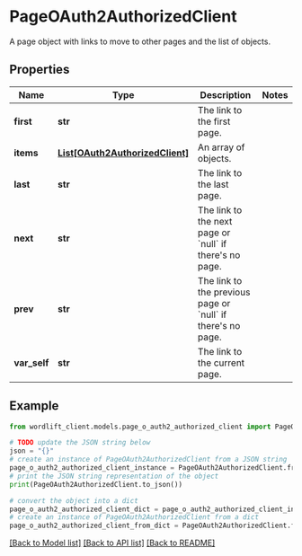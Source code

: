 # PageOAuth2AuthorizedClient

A page object with links to move to other pages and the list of objects.

## Properties

Name | Type | Description | Notes
------------ | ------------- | ------------- | -------------
**first** | **str** | The link to the first page. | 
**items** | [**List[OAuth2AuthorizedClient]**](OAuth2AuthorizedClient.md) | An array of objects. | 
**last** | **str** | The link to the last page. | 
**next** | **str** | The link to the next page or &#x60;null&#x60; if there&#39;s no page. | 
**prev** | **str** | The link to the previous page or &#x60;null&#x60; if there&#39;s no page. | 
**var_self** | **str** | The link to the current page. | 

## Example

```python
from wordlift_client.models.page_o_auth2_authorized_client import PageOAuth2AuthorizedClient

# TODO update the JSON string below
json = "{}"
# create an instance of PageOAuth2AuthorizedClient from a JSON string
page_o_auth2_authorized_client_instance = PageOAuth2AuthorizedClient.from_json(json)
# print the JSON string representation of the object
print(PageOAuth2AuthorizedClient.to_json())

# convert the object into a dict
page_o_auth2_authorized_client_dict = page_o_auth2_authorized_client_instance.to_dict()
# create an instance of PageOAuth2AuthorizedClient from a dict
page_o_auth2_authorized_client_from_dict = PageOAuth2AuthorizedClient.from_dict(page_o_auth2_authorized_client_dict)
```
[[Back to Model list]](../README.md#documentation-for-models) [[Back to API list]](../README.md#documentation-for-api-endpoints) [[Back to README]](../README.md)


